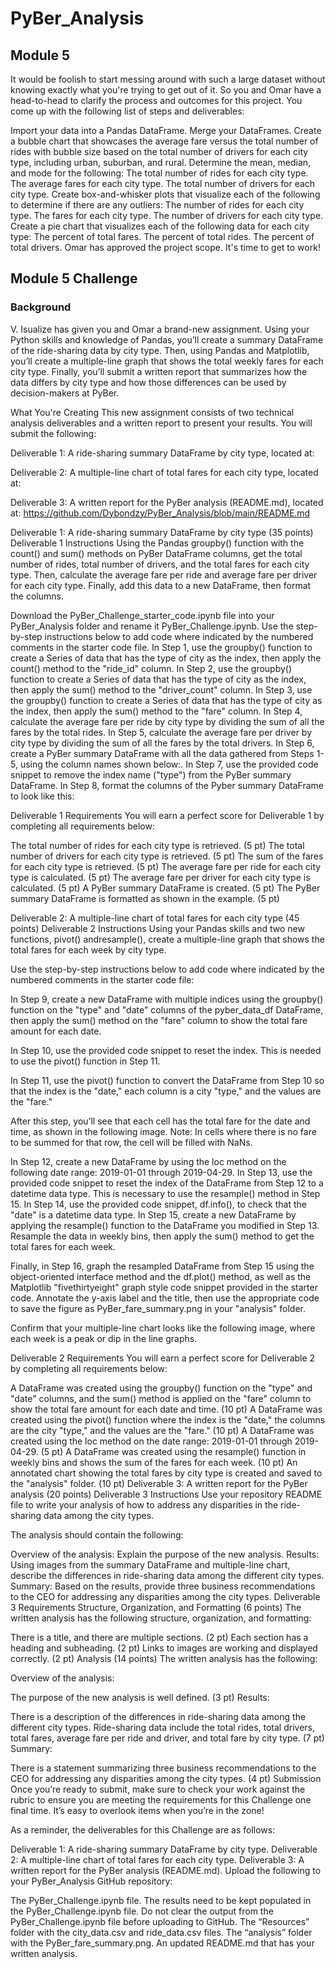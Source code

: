 # PyBer_Analysis
## Module 5

It would be foolish to start messing around with such a large dataset without knowing exactly what you're trying to get out of it. So you and Omar have a head-to-head to clarify the process and outcomes for this project. You come up with the following list of steps and deliverables:

Import your data into a Pandas DataFrame.
Merge your DataFrames.
Create a bubble chart that showcases the average fare versus the total number of rides with bubble size based on the total number of drivers for each city type, including urban, suburban, and rural.
Determine the mean, median, and mode for the following:
The total number of rides for each city type.
The average fares for each city type.
The total number of drivers for each city type.
Create box-and-whisker plots that visualize each of the following to determine if there are any outliers:
The number of rides for each city type.
The fares for each city type.
The number of drivers for each city type.
Create a pie chart that visualizes each of the following data for each city type:
The percent of total fares.
The percent of total rides.
The percent of total drivers.
Omar has approved the project scope. It's time to get to work!


## Module 5 Challenge

### Background
V. Isualize has given you and Omar a brand-new assignment. Using your Python skills and knowledge of Pandas, you’ll create a summary DataFrame of the ride-sharing data by city type. Then, using Pandas and Matplotlib, you’ll create a multiple-line graph that shows the total weekly fares for each city type. Finally, you’ll submit a written report that summarizes how the data differs by city type and how those differences can be used by decision-makers at PyBer.

What You're Creating
This new assignment consists of two technical analysis deliverables and a written report to present your results. You will submit the following:

Deliverable 1: A ride-sharing summary DataFrame by city type, located at:


Deliverable 2: A multiple-line chart of total fares for each city type, located at:


Deliverable 3: A written report for the PyBer analysis (README.md), located at:
https://github.com/Dybondzy/PyBer_Analysis/blob/main/README.md

Deliverable 1: A ride-sharing summary DataFrame by city type (35 points)
Deliverable 1 Instructions
Using the Pandas groupby() function with the count() and sum() methods on PyBer DataFrame columns, get the total number of rides, total number of drivers, and the total fares for each city type. Then, calculate the average fare per ride and average fare per driver for each city type. Finally, add this data to a new DataFrame, then format the columns.

Download the PyBer_Challenge_starter_code.ipynb file into your PyBer_Analysis folder and rename it PyBer_Challenge.ipynb.
Use the step-by-step instructions below to add code where indicated by the numbered comments in the starter code file.
In Step 1, use the groupby() function to create a Series of data that has the type of city as the index, then apply the count() method to the "ride_id" column.
In Step 2, use the groupby() function to create a Series of data that has the type of city as the index, then apply the sum() method to the "driver_count" column.
In Step 3, use the groupby() function to create a Series of data that has the type of city as the index, then apply the sum() method to the "fare" column.
In Step 4, calculate the average fare per ride by city type by dividing the sum of all the fares by the total rides.
In Step 5, calculate the average fare per driver by city type by dividing the sum of all the fares by the total drivers.
In Step 6, create a PyBer summary DataFrame with all the data gathered from Steps 1-5, using the column names shown below:.
In Step 7, use the provided code snippet to remove the index name ("type") from the PyBer summary DataFrame.
In Step 8, format the columns of the Pyber summary DataFrame to look like this:

Deliverable 1 Requirements
You will earn a perfect score for Deliverable 1 by completing all requirements below:

The total number of rides for each city type is retrieved. (5 pt)
The total number of drivers for each city type is retrieved. (5 pt)
​The sum of the fares for each city type is retrieved. (5 pt)
​The average fare per ride for each city type is calculated. (5 pt)
The average fare per driver for each city type is calculated. (5 pt)
A PyBer summary DataFrame is created. (5 pt)
The PyBer summary DataFrame is formatted as shown in the example. (5 pt)

Deliverable 2: A multiple-line chart of total fares for each city type (45 points)
Deliverable 2 Instructions
Using your Pandas skills and two new functions, pivot() andresample(), create a multiple-line graph that shows the total fares for each week by city type.

Use the step-by-step instructions below to add code where indicated by the numbered comments in the starter code file:

In Step 9, create a new DataFrame with multiple indices using the groupby() function on the "type" and "date" columns of the pyber_data_df DataFrame, then apply the sum() method on the "fare" column to show the total fare amount for each date.

In Step 10, use the provided code snippet to reset the index. This is needed to use the pivot() function in Step 11.

In Step 11, use the pivot() function to convert the DataFrame from Step 10 so that the index is the "date," each column is a city "type," and the values are the "fare."

After this step, you’ll see that each cell has the total fare for the date and time, as shown in the following image.
Note: In cells where there is no fare to be summed for that row, the cell will be filled with NaNs.

In Step 12, create a new DataFrame by using the loc method on the following date range: 2019-01-01 through 2019-04-29.
In Step 13, use the provided code snippet to reset the index of the DataFrame from Step 12 to a datetime data type. This is necessary to use the resample() method in Step 15.
In Step 14, use the provided code snippet, df.info(), to check that the "date" is a datetime data type.
In Step 15, create a new DataFrame by applying the resample() function to the DataFrame you modified in Step 13. Resample the data in weekly bins, then apply the sum() method to get the total fares for each week.

Finally, in Step 16, graph the resampled DataFrame from Step 15 using the object-oriented interface method and the df.plot() method, as well as the Matplotlib "fivethirtyeight" graph style code snippet provided in the starter code. Annotate the y-axis label and the title, then use the appropriate code to save the figure as PyBer_fare_summary.png in your "analysis" folder.

Confirm that your multiple-line chart looks like the following image, where each week is a peak or dip in the line graphs.


Deliverable 2 Requirements
You will earn a perfect score for Deliverable 2 by completing all requirements below:

A DataFrame was created using the groupby() function on the "type" and "date" columns, and the sum() method is applied on the "fare" column to show the total fare amount for each date and time. (10 pt)
A DataFrame was created using the pivot() function where the index is the "date," the columns are the city "type," and the values are the "fare." (10 pt)
A DataFrame was created using the loc method on the date range: 2019-01-01 through 2019-04-29. (5 pt)
A DataFrame was created using the resample() function in weekly bins and shows the sum of the fares for each week. (10 pt)
An annotated chart showing the total fares by city type is created and saved to the "analysis" folder. (10 pt)
Deliverable 3: A written report for the PyBer analysis (20 points)
Deliverable 3 Instructions
Use your repository README file to write your analysis of how to address any disparities in the ride-sharing data among the city types.

The analysis should contain the following:

Overview of the analysis: Explain the purpose of the new analysis.
Results: Using images from the summary DataFrame and multiple-line chart, describe the differences in ride-sharing data among the different city types.
Summary: Based on the results, provide three business recommendations to the CEO for addressing any disparities among the city types.
Deliverable 3 Requirements
Structure, Organization, and Formatting (6 points)
The written analysis has the following structure, organization, and formatting:

There is a title, and there are multiple sections. (2 pt)
Each section has a heading and subheading. (2 pt)
Links to images are working and displayed correctly. (2 pt)
Analysis (14 points)
The written analysis has the following:

Overview of the analysis:

The purpose of the new analysis is well defined. (3 pt)
Results:

There is a description of the differences in ride-sharing data among the different city types. Ride-sharing data include the total rides, total drivers, total fares, average fare per ride and driver, and total fare by city type. (7 pt)
Summary:

There is a statement summarizing three business recommendations to the CEO for addressing any disparities among the city types. (4 pt)
Submission
Once you’re ready to submit, make sure to check your work against the rubric to ensure you are meeting the requirements for this Challenge one final time. It’s easy to overlook items when you’re in the zone!

As a reminder, the deliverables for this Challenge are as follows:

Deliverable 1: A ride-sharing summary DataFrame by city type.
Deliverable 2: A multiple-line chart of total fares for each city type.
Deliverable 3: A written report for the PyBer analysis (README.md).
Upload the following to your PyBer_Analysis GitHub repository:

The PyBer_Challenge.ipynb file.
The results need to be kept populated in the PyBer_Challenge.ipynb file. Do not clear the output from the PyBer_Challenge.ipynb file before uploading to GitHub.
The “Resources” folder with the city_data.csv and ride_data.csv files.
The “analysis” folder with the PyBer_fare_summary.png.
An updated README.md that has your written analysis.

